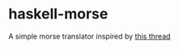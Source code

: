 haskell-morse
=============

A simple morse translator inspired by [this thread](http://www.reddit.com/r/programming/comments/7xjqb/who_can_write_the_smallesttidiestcleverest_morse/)

